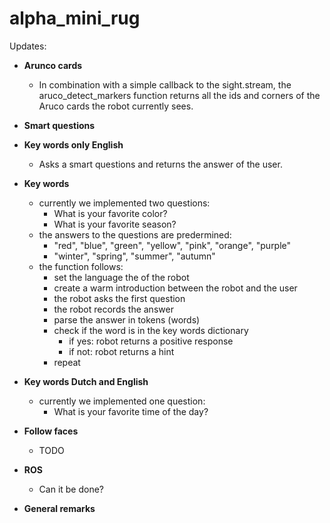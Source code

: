 # alpha_mini_rug

Updates:

- **Arunco cards**
  - In combination with a simple callback to the sight.stream, the aruco_detect_markers function returns all the ids and corners of the Aruco cards the robot currently sees.
- **Smart questions**

- **Key words only English**
  - Asks a smart questions and returns the answer of the user.
- **Key words**
  - currently we implemented two questions:
    - What is your favorite color?
    - What is your favorite season?
  - the answers to the questions are predermined:
    - "red", "blue", "green", "yellow", "pink", "orange", "purple"
    - "winter", "spring", "summer", "autumn"
  - the function follows:
    - set the language the of the robot
    - create a warm introduction between the robot and the user
    - the robot asks the first question
    - the robot records the answer
    - parse the answer in tokens (words)
    - check if the word is in the key words dictionary
      - if yes: robot returns a positive response
      - if not: robot returns a hint
    - repeat
  
- **Key words Dutch and English**
  - currently we implemented one question:
    - What is your favorite time of the day?
  
- **Follow faces**
  - TODO
- **ROS**
  - Can it be done?

- **General remarks**
  
